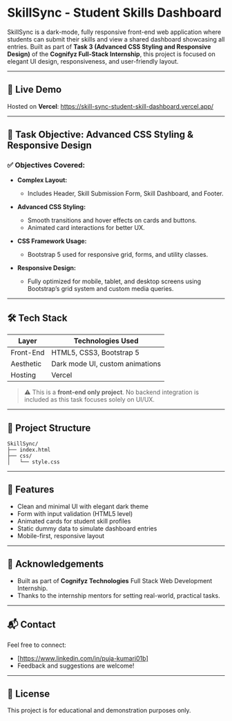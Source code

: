 # SkillSync - Student Skills Dashboard

SkillSync is a dark-mode, fully responsive front-end web application where students can submit their skills and view a shared dashboard showcasing all entries. Built as part of **Task 3 (Advanced CSS Styling and Responsive Design)** of the **Cognifyz Full-Stack Internship**, this project is focused on elegant UI design, responsiveness, and user-friendly layout.

---

## 🚀 Live Demo
Hosted on **Vercel**: https://skill-sync-student-skill-dashboard.vercel.app/

---

## 🎯 Task Objective: Advanced CSS Styling & Responsive Design

### ✅ Objectives Covered:

- **Complex Layout:**
  - Includes Header, Skill Submission Form, Skill Dashboard, and Footer.

- **Advanced CSS Styling:**
  - Smooth transitions and hover effects on cards and buttons.
  - Animated card interactions for better UX.

- **CSS Framework Usage:**
  - Bootstrap 5 used for responsive grid, forms, and utility classes.

- **Responsive Design:**
  - Fully optimized for mobile, tablet, and desktop screens using Bootstrap’s grid system and custom media queries.

---

## 🛠️ Tech Stack

| Layer      | Technologies Used               |
|------------|----------------------------------|
| Front-End  | HTML5, CSS3, Bootstrap 5         |
| Aesthetic  | Dark mode UI, custom animations |
| Hosting    | Vercel         |

> ⚠️ This is a **front-end only project**. No backend integration is included as this task focuses solely on UI/UX.

---

## 📂 Project Structure

```
SkillSync/
├── index.html
├── css/
│   └── style.css

```

---

## 📌 Features

- Clean and minimal UI with elegant dark theme
- Form with input validation (HTML5 level)
- Animated cards for student skill profiles
- Static dummy data to simulate dashboard entries
- Mobile-first, responsive layout

---



## 🤝 Acknowledgements

- Built as part of **Cognifyz Technologies** Full Stack Web Development Internship.
- Thanks to the internship mentors for setting real-world, practical tasks.

---

## 📬 Contact

Feel free to connect:
- [https://www.linkedin.com/in/puja-kumari01b]
- Feedback and suggestions are welcome!

---

## 📝 License
This project is for educational and demonstration purposes only.
